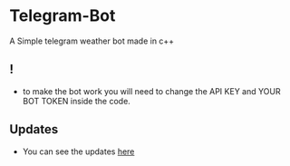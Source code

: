 # Telegram-Bot
A Simple telegram weather bot made in c++

## !

- to make the bot work you will need to change the API KEY and YOUR BOT TOKEN inside the code.

## Updates

- You can see the updates [here](https://github.com/Mr-Zanzibar/Telegram-Bot/blob/main/update.md)

